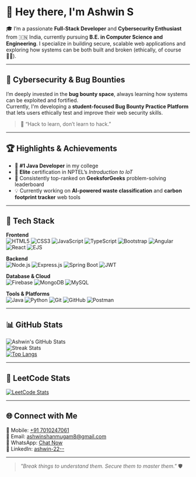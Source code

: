 # 👋 Hey there, I'm Ashwin S

🎓 I’m a passionate **Full-Stack Developer** and **Cybersecurity Enthusiast** from 🇮🇳 India, currently pursuing **B.E. in Computer Science and Engineering**. I specialize in building secure, scalable web applications and exploring how systems can be both built and broken (ethically, of course 👨‍💻).

---

## 🔐 Cybersecurity & Bug Bounties

I’m deeply invested in the **bug bounty space**, always learning how systems can be exploited and fortified.  
Currently, I'm developing a **student-focused Bug Bounty Practice Platform** that lets users ethically test and improve their web security skills.

> 🔎 “Hack to learn, don’t learn to hack.”

---

## 🏆 Highlights & Achievements

- 🥇 **#1 Java Developer** in my college
- 🥈 **Elite** certification in NPTEL’s *Introduction to IoT*
- 🧠 Consistently top-ranked on **GeeksforGeeks** problem-solving leaderboard
- 💡 Currently working on **AI-powered waste classification** and **carbon footprint tracker** web tools

---

## 💼 Tech Stack

**Frontend**  
![HTML5](https://img.shields.io/badge/-HTML5-E34F26?style=flat&logo=html5)
![CSS3](https://img.shields.io/badge/-CSS3-1572B6?style=flat&logo=css3)
![JavaScript](https://img.shields.io/badge/-JavaScript-F7DF1E?style=flat&logo=javascript)
![TypeScript](https://img.shields.io/badge/-TypeScript-3178C6?style=flat&logo=typescript)
![Bootstrap](https://img.shields.io/badge/-Bootstrap-563D7C?style=flat&logo=bootstrap)
![Angular](https://img.shields.io/badge/-Angular-DD0031?style=flat&logo=angular)
![React](https://img.shields.io/badge/-React-61DAFB?style=flat&logo=react)
![EJS](https://img.shields.io/badge/-EJS-3178C6?style=flat)

**Backend**  
![Node.js](https://img.shields.io/badge/-Node.js-339933?style=flat&logo=node.js)
![Express.js](https://img.shields.io/badge/-Express.js-000000?style=flat&logo=express)
![Spring Boot](https://img.shields.io/badge/-Spring-6DB33F?style=flat&logo=spring)
![JWT](https://img.shields.io/badge/-JWT-000000?style=flat&logo=jsonwebtokens)

**Database & Cloud**  
![Firebase](https://img.shields.io/badge/-Firebase-FFCA28?style=flat&logo=firebase)
![MongoDB](https://img.shields.io/badge/-MongoDB-47A248?style=flat&logo=mongodb)
![MySQL](https://img.shields.io/badge/-MySQL-4479A1?style=flat&logo=mysql)

**Tools & Platforms**  
![Java](https://img.shields.io/badge/-Java-007396?style=flat&logo=java)
![Python](https://img.shields.io/badge/-Python-3776AB?style=flat&logo=python)
![Git](https://img.shields.io/badge/-Git-F05032?style=flat&logo=git)
![GitHub](https://img.shields.io/badge/-GitHub-181717?style=flat&logo=github)
![Postman](https://img.shields.io/badge/-Postman-FF6C37?style=flat&logo=postman)

---

## 📊 GitHub Stats

![Ashwin's GitHub Stats](https://github-readme-stats.vercel.app/api?username=Ashwin-22082004&show_icons=true&theme=dark&count_private=true)  
![Streak Stats](https://github-readme-streak-stats.herokuapp.com?user=Ashwin-22082004&theme=dark)  
[![Top Langs](https://github-readme-stats.vercel.app/api/top-langs/?username=Ashwin-22082004&layout=compact&langs_count=8&hide_border=true&theme=dark)](https://github.com/Ashwin-22082004)

---

## 🧠 LeetCode Stats

[![LeetCode Stats](https://leetcard.jacoblin.cool/ashwin_03?ext=contest&theme=dark)](https://leetcode.com/u/ashwin_03/)

---

## 🌐 Connect with Me

📱 Mobile: [+91 7010247061](tel:+917010247061)  
📧 Email: [ashwinshanmugam8@gmail.com](mailto:ashwinshanmugam8@gmail.com)  
💬 WhatsApp: [Chat Now](https://wa.me/919010247061)  
🔗 LinkedIn: [ashwin-22--](https://www.linkedin.com/in/ashwin-22--/)

---

> _"Break things to understand them. Secure them to master them."_ 🛡️
